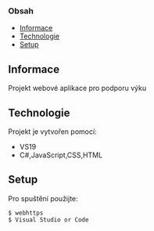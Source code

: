 ### Obsah
* [Informace](#Informace)
* [Technologie](#Technologie)
* [Setup](#setup)

## Informace
Projekt webové aplikace pro podporu výku
	
## Technologie
Projekt je vytvořen pomocí:
* VS19
* C#,JavaScript,CSS,HTML
	
## Setup
Pro spuštění použijte:

```
$ webhttps
$ Visual Studio or Code
```
